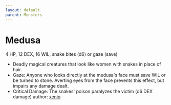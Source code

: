 ```yaml
---
layout: default
parent: Monsters
---
```

# Medusa
4 HP, 12 DEX, 16 WIL, snake bites (d6) or gaze (save)
- Deadly magical creatures that look like women with snakes in place of hair.
- Gaze: Anyone who looks directly at the medusa's face must save WIL or be turned to stone. Averting eyes from the face prevents this effect, but impairs any damage dealt. 
- Critical Damage: The snakes' poison paralyzes the victim (d6 DEX damage)
author: [xenio](https://xenioinabottle.blogspot.com/2021/03/classic-monsters-for-cairnito-part-2.html)

